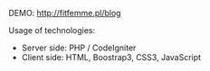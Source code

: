 DEMO: http://fitfemme.pl/blog

Usage of technologies:
* Server side: PHP / CodeIgniter
* Client side: HTML, Boostrap3, CSS3, JavaScript
